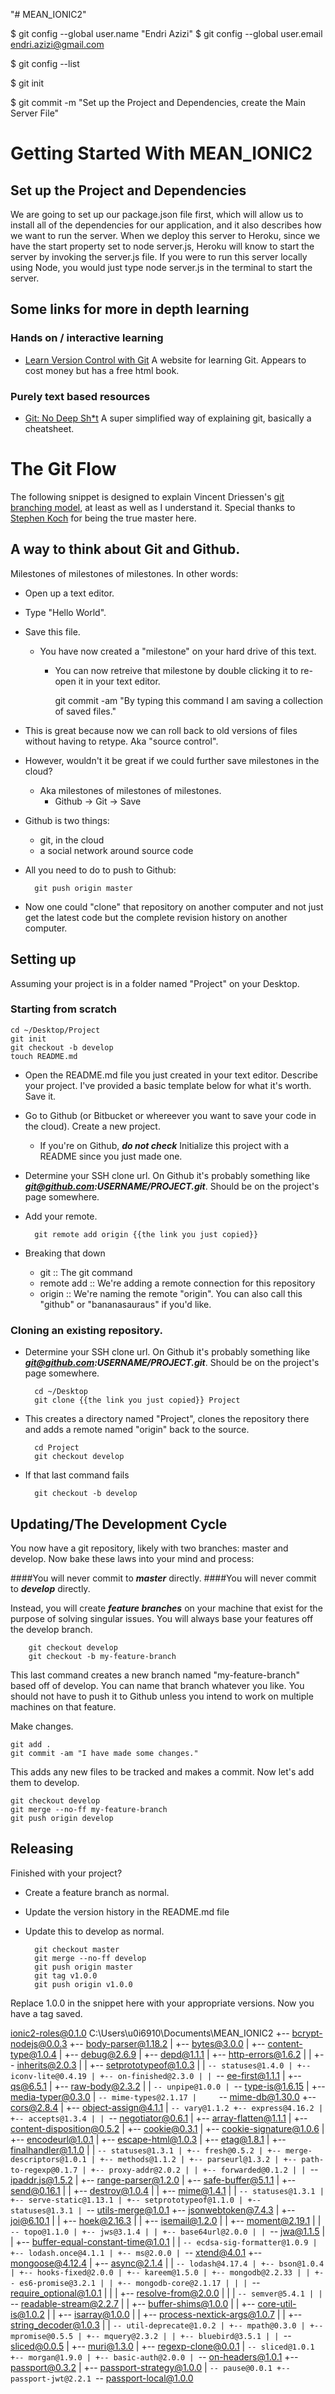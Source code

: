 "# MEAN_IONIC2" 

$ git config --global user.name "Endri Azizi"
$ git config --global user.email endri.azizi@gmail.com

$ git config --list

$ git init

$ git commit -m "Set up the Project and Dependencies, create the Main Server File"


Getting Started With MEAN_IONIC2
===================================

## Set up the Project and Dependencies

We are going to set up our package.json file first, which will allow us to install all of the dependencies for our application, and it also describes how we want to run the server. When we deploy this server to Heroku, since we have the start property set to node server.js, Heroku will know to start the server by invoking the server.js file. If you were to run this server locally using Node, you would just type node server.js in the terminal to start the server.


## Some links for more in depth learning
### Hands on / interactive learning
* [Learn Version Control with Git](https://www.git-tower.com/learn/ebook) A website for learning Git. Appears to cost money but has a free html book.


### Purely text based resources
* [Git: No Deep Sh*t](http://rogerdudler.github.io/git-guide/) A super simplified way of explaining git, basically a cheatsheet.



The Git Flow
==================

The following snippet is designed to explain Vincent Driessen's [git branching model](http://nvie.com/posts/a-successful-git-branching-model/), at least as well as I understand it. Special thanks to [Stephen Koch](https://twitter.com/skoch) for being the true master here.

A way to think about Git and Github.
------------
Milestones of milestones of milestones. In other words:

- Open up a text editor.
- Type "Hello World".
- Save this file.
  - You have now created a "milestone" on your hard drive of this text.
	- You can now retreive that milestone by double clicking it to re-open it in your text editor.
	

		git commit -am "By typing this command I am saving a collection of saved files."

- This is great because now we can roll back to old versions of files without having to retype. Aka "source control".
- However, wouldn't it be great if we could further save milestones in the cloud?
	- Aka milestones of milestones of milestones.
		- Github -> Git -> Save
- Github is two things:
	- git, in the cloud
	- a social network around source code
- All you need to do to push to Github:

		git push origin master

- Now one could "clone" that repository on another computer and not just get the latest code but the complete revision history on another computer.



Setting up
------------
Assuming your project is in a folder named "Project" on your Desktop.

### Starting from scratch
	cd ~/Desktop/Project
	git init
	git checkout -b develop
	touch README.md

- Open the README.md file you just created in your text editor. Describe your project. I've provided a basic template below for what it's worth. Save it.
- Go to Github (or Bitbucket or whereever you want to save your code in the cloud). Create a new project.
	- If you're on Github, ***do not check*** Initialize this project with a README since you just made one.
- Determine your SSH clone url. On Github it's probably something like ***git@github.com:USERNAME/PROJECT.git***. Should be on the project's page somewhere.
- Add your remote.
	
		git remote add origin {{the link you just copied}}

- Breaking that down
	- git :: The git command
	- remote add :: We're adding a remote connection for this repository
	- origin :: We're naming the remote "origin". You can also call this "github" or "bananasauraus" if you'd like.


### Cloning an existing repository.

- Determine your SSH clone url. On Github it's probably something like ***git@github.com:USERNAME/PROJECT.git***. Should be on the project's page somewhere.

		cd ~/Desktop
		git clone {{the link you just copied}} Project

- This creates a directory named "Project", clones the repository there and adds a remote named "origin" back to the source.

		cd Project
		git checkout develop

- If that last command fails

		git checkout -b develop

Updating/The Development Cycle
------------
You now have a git repository, likely with two branches: master and develop. Now bake these laws into your mind and process:

####You will never commit to ***master*** directly.
####You will never commit to ***develop*** directly.

Instead, you will create ***feature branches*** on your machine that exist for the purpose of solving singular issues. You will always base your features off the develop branch.

		git checkout develop
		git checkout -b my-feature-branch

This last command creates a new branch named "my-feature-branch" based off of develop. You can name that branch whatever you like. You should not have to push it to Github unless you intend to work on multiple machines on that feature.

Make changes.

	git add .
	git commit -am "I have made some changes."

This adds any new files to be tracked and makes a commit. Now let's add them to develop.

	git checkout develop
	git merge --no-ff my-feature-branch
	git push origin develop

Releasing
------------
Finished with your project?

- Create a feature branch as normal.
- Update the version history in the README.md file
- Update this to develop as normal.

		git checkout master
		git merge --no-ff develop
		git push origin master
		git tag v1.0.0
		git push origin v1.0.0

Replace 1.0.0 in the snippet here with your appropriate versions. Now you have a tag saved.



ionic2-roles@0.1.0 C:\Users\u0i6910\Documents\MEAN_IONIC2
+-- bcrypt-nodejs@0.0.3
+-- body-parser@1.18.2
| +-- bytes@3.0.0
| +-- content-type@1.0.4
| +-- debug@2.6.9
| +-- depd@1.1.1
| +-- http-errors@1.6.2
| | +-- inherits@2.0.3
| | +-- setprototypeof@1.0.3
| | `-- statuses@1.4.0
| +-- iconv-lite@0.4.19
| +-- on-finished@2.3.0
| | `-- ee-first@1.1.1
| +-- qs@6.5.1
| +-- raw-body@2.3.2
| | `-- unpipe@1.0.0
| `-- type-is@1.6.15
|   +-- media-typer@0.3.0
|   `-- mime-types@2.1.17
|     `-- mime-db@1.30.0
+-- cors@2.8.4
| +-- object-assign@4.1.1
| `-- vary@1.1.2
+-- express@4.16.2
| +-- accepts@1.3.4
| | `-- negotiator@0.6.1
| +-- array-flatten@1.1.1
| +-- content-disposition@0.5.2
| +-- cookie@0.3.1
| +-- cookie-signature@1.0.6
| +-- encodeurl@1.0.1
| +-- escape-html@1.0.3
| +-- etag@1.8.1
| +-- finalhandler@1.1.0
| | `-- statuses@1.3.1
| +-- fresh@0.5.2
| +-- merge-descriptors@1.0.1
| +-- methods@1.1.2
| +-- parseurl@1.3.2
| +-- path-to-regexp@0.1.7
| +-- proxy-addr@2.0.2
| | +-- forwarded@0.1.2
| | `-- ipaddr.js@1.5.2
| +-- range-parser@1.2.0
| +-- safe-buffer@5.1.1
| +-- send@0.16.1
| | +-- destroy@1.0.4
| | +-- mime@1.4.1
| | `-- statuses@1.3.1
| +-- serve-static@1.13.1
| +-- setprototypeof@1.1.0
| +-- statuses@1.3.1
| `-- utils-merge@1.0.1
+-- jsonwebtoken@7.4.3
| +-- joi@6.10.1
| | +-- hoek@2.16.3
| | +-- isemail@1.2.0
| | +-- moment@2.19.1
| | `-- topo@1.1.0
| +-- jws@3.1.4
| | +-- base64url@2.0.0
| | `-- jwa@1.1.5
| |   +-- buffer-equal-constant-time@1.0.1
| |   `-- ecdsa-sig-formatter@1.0.9
| +-- lodash.once@4.1.1
| +-- ms@2.0.0
| `-- xtend@4.0.1
+-- mongoose@4.12.4
| +-- async@2.1.4
| | `-- lodash@4.17.4
| +-- bson@1.0.4
| +-- hooks-fixed@2.0.0
| +-- kareem@1.5.0
| +-- mongodb@2.2.33
| | +-- es6-promise@3.2.1
| | +-- mongodb-core@2.1.17
| | | `-- require_optional@1.0.1
| | |   +-- resolve-from@2.0.0
| | |   `-- semver@5.4.1
| | `-- readable-stream@2.2.7
| |   +-- buffer-shims@1.0.0
| |   +-- core-util-is@1.0.2
| |   +-- isarray@1.0.0
| |   +-- process-nextick-args@1.0.7
| |   +-- string_decoder@1.0.3
| |   `-- util-deprecate@1.0.2
| +-- mpath@0.3.0
| +-- mpromise@0.5.5
| +-- mquery@2.3.2
| | +-- bluebird@3.5.1
| | `-- sliced@0.0.5
| +-- muri@1.3.0
| +-- regexp-clone@0.0.1
| `-- sliced@1.0.1
+-- morgan@1.9.0
| +-- basic-auth@2.0.0
| `-- on-headers@1.0.1
+-- passport@0.3.2
| +-- passport-strategy@1.0.0
| `-- pause@0.0.1
+-- passport-jwt@2.2.1
`-- passport-local@1.0.0
